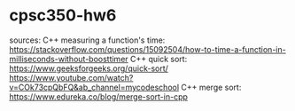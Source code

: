 # cpsc350-hw6

sources:
C++ measuring a function's time: https://stackoverflow.com/questions/15092504/how-to-time-a-function-in-milliseconds-without-boosttimer
C++ quick sort: https://www.geeksforgeeks.org/quick-sort/
                https://www.youtube.com/watch?v=COk73cpQbFQ&ab_channel=mycodeschool
C++ merge sort: https://www.edureka.co/blog/merge-sort-in-cpp
